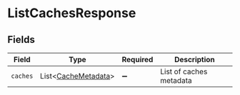 # ListCachesResponse


## Fields

| Field                                                       | Type                                                        | Required                                                    | Description                                                 |
| ----------------------------------------------------------- | ----------------------------------------------------------- | ----------------------------------------------------------- | ----------------------------------------------------------- |
| `caches`                                                    | List<[CacheMetadata](../../models/shared/CacheMetadata.md)> | :heavy_minus_sign:                                          | List of caches metadata                                     |